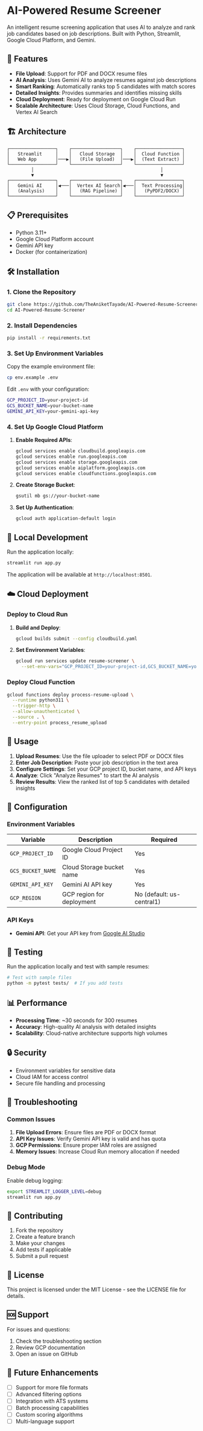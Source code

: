 # AI-Powered Resume Screener

An intelligent resume screening application that uses AI to analyze and rank job candidates based on job descriptions. Built with Python, Streamlit, Google Cloud Platform, and Gemini.

## 🚀 Features

- **File Upload**: Support for PDF and DOCX resume files
- **AI Analysis**: Uses Gemini AI to analyze resumes against job descriptions
- **Smart Ranking**: Automatically ranks top 5 candidates with match scores
- **Detailed Insights**: Provides summaries and identifies missing skills
- **Cloud Deployment**: Ready for deployment on Google Cloud Run
- **Scalable Architecture**: Uses Cloud Storage, Cloud Functions, and Vertex AI Search

## 🏗️ Architecture

```
┌─────────────────┐    ┌──────────────────┐    ┌─────────────────┐
│   Streamlit     │    │   Cloud Storage  │    │  Cloud Function │
│   Web App       │───▶│   (File Upload)  │───▶│  (Text Extract) │
└─────────────────┘    └──────────────────┘    └─────────────────┘
         │                                               │
         ▼                                               ▼
┌─────────────────┐    ┌──────────────────┐    ┌─────────────────┐
│   Gemini AI     │◀───│  Vertex AI Search│◀───│  Text Processing│
│   (Analysis)    │    │   (RAG Pipeline) │    │   (PyPDF2/DOCX) │
└─────────────────┘    └──────────────────┘    └─────────────────┘
```

## 📋 Prerequisites

- Python 3.11+
- Google Cloud Platform account
- Gemini API key
- Docker (for containerization)

## 🛠️ Installation

### 1. Clone the Repository

```bash
git clone https://github.com/TheAniketTayade/AI-Powered-Resume-Screener.git
cd AI-Powered-Resume-Screener
```

### 2. Install Dependencies

```bash
pip install -r requirements.txt
```

### 3. Set Up Environment Variables

Copy the example environment file:

```bash
cp env.example .env
```

Edit `.env` with your configuration:

```bash
GCP_PROJECT_ID=your-project-id
GCS_BUCKET_NAME=your-bucket-name
GEMINI_API_KEY=your-gemini-api-key
```

### 4. Set Up Google Cloud Platform

1. **Enable Required APIs**:
   ```bash
   gcloud services enable cloudbuild.googleapis.com
   gcloud services enable run.googleapis.com
   gcloud services enable storage.googleapis.com
   gcloud services enable aiplatform.googleapis.com
   gcloud services enable cloudfunctions.googleapis.com
   ```

2. **Create Storage Bucket**:
   ```bash
   gsutil mb gs://your-bucket-name
   ```

3. **Set Up Authentication**:
   ```bash
   gcloud auth application-default login
   ```

## 🚀 Local Development

Run the application locally:

```bash
streamlit run app.py
```

The application will be available at `http://localhost:8501`.

## ☁️ Cloud Deployment

### Deploy to Cloud Run

1. **Build and Deploy**:
   ```bash
   gcloud builds submit --config cloudbuild.yaml
   ```

2. **Set Environment Variables**:
   ```bash
   gcloud run services update resume-screener \
     --set-env-vars="GCP_PROJECT_ID=your-project-id,GCS_BUCKET_NAME=your-bucket-name,GEMINI_API_KEY=your-gemini-api-key"
   ```

### Deploy Cloud Function

```bash
gcloud functions deploy process-resume-upload \
  --runtime python311 \
  --trigger-http \
  --allow-unauthenticated \
  --source . \
  --entry-point process_resume_upload
```

## 📖 Usage

1. **Upload Resumes**: Use the file uploader to select PDF or DOCX files
2. **Enter Job Description**: Paste your job description in the text area
3. **Configure Settings**: Set your GCP project ID, bucket name, and API keys
4. **Analyze**: Click "Analyze Resumes" to start the AI analysis
5. **Review Results**: View the ranked list of top 5 candidates with detailed insights

## 🔧 Configuration

### Environment Variables

| Variable | Description | Required |
|----------|-------------|----------|
| `GCP_PROJECT_ID` | Google Cloud Project ID | Yes |
| `GCS_BUCKET_NAME` | Cloud Storage bucket name | Yes |
| `GEMINI_API_KEY` | Gemini AI API key | Yes |
| `GCP_REGION` | GCP region for deployment | No (default: us-central1) |

### API Keys

- **Gemini API**: Get your API key from [Google AI Studio](https://makersuite.google.com/app/apikey)

## 🧪 Testing

Run the application locally and test with sample resumes:

```bash
# Test with sample files
python -m pytest tests/  # If you add tests
```

## 📊 Performance

- **Processing Time**: ~30 seconds for 300 resumes
- **Accuracy**: High-quality AI analysis with detailed insights
- **Scalability**: Cloud-native architecture supports high volumes

## 🔒 Security

- Environment variables for sensitive data
- Cloud IAM for access control
- Secure file handling and processing

## 🐛 Troubleshooting

### Common Issues

1. **File Upload Errors**: Ensure files are PDF or DOCX format
2. **API Key Issues**: Verify Gemini API key is valid and has quota
3. **GCP Permissions**: Ensure proper IAM roles are assigned
4. **Memory Issues**: Increase Cloud Run memory allocation if needed

### Debug Mode

Enable debug logging:

```bash
export STREAMLIT_LOGGER_LEVEL=debug
streamlit run app.py
```

## 🤝 Contributing

1. Fork the repository
2. Create a feature branch
3. Make your changes
4. Add tests if applicable
5. Submit a pull request

## 📄 License

This project is licensed under the MIT License - see the LICENSE file for details.

## 🆘 Support

For issues and questions:

1. Check the troubleshooting section
2. Review GCP documentation
3. Open an issue on GitHub

## 🔮 Future Enhancements

- [ ] Support for more file formats
- [ ] Advanced filtering options
- [ ] Integration with ATS systems
- [ ] Batch processing capabilities
- [ ] Custom scoring algorithms
- [ ] Multi-language support
